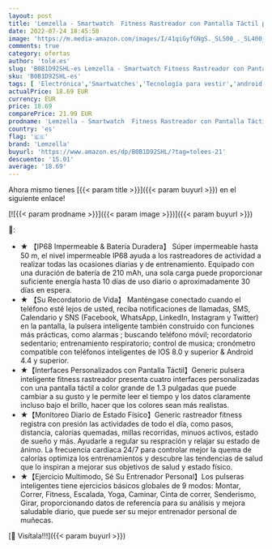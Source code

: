 ```yaml
---
layout: post
title: 'Lemzella - Smartwatch  Fitness Rastreador con Pantalla Táctil para Mujeres Hombres Niños Impermeable IP68 Monitor de Frecuencia Cardíaca Podómetro Contador de Pasos Monitor de Sueño para iOS Android Rosa'
date: 2022-07-24 18:45:58
image: 'https://m.media-amazon.com/images/I/41qiGyfGNgS._SL500_._SL400_.jpg'
comments: true
category: ofertas
author: 'tole.es'
slug: 'B0B1D92SHL-es Lemzella - Smartwatch Fitness Rastreador con Pantalla...'
sku: 'B0B1D92SHL-es'
tags: [ 'Electrónica','Smartwatches','Tecnología para vestir','android','lemzella','🇪🇸', ]
actualPrice: 18.69 EUR
currency: EUR
price: 18.69
comparePrice: 21.99 EUR
prodname: 'Lemzella - Smartwatch  Fitness Rastreador con Pantalla Táctil para Mujeres Hombres Niños Impermeable IP68 Monitor de Frecuencia Cardíaca Podómetro Contador de Pasos Monitor de Sueño para iOS Android Rosa'
country: 'es'
flag: '🇪🇸'
brand: 'Lemzella'
buyurl: 'https://www.amazon.es/dp/B0B1D92SHL/?tag=tolees-21'
descuento: '15.01'
average: '18.69'
---
```


Ahora mismo tienes [{{< param title >}}]({{< param buyurl >}}) en el siguiente enlace!

[![{{< param prodname >}}]({{< param image >}})]({{< param buyurl >}})

🔎:

- ★ 【IP68 Impermeable & Batería Duradera】 Súper impermeable hasta 50 m, el nivel impermeable IP68 ayuda a los rastreadores de actividad a realizar todas las ocasiones diarias y de entrenamiento. Equipado con una duración de batería de 210 mAh, una sola carga puede proporcionar suficiente energía hasta 10 días de uso diario o aproximadamente 30 días en espera.
- ★ 【Su Recordatorio de Vida】 Manténgase conectado cuando el teléfono esté lejos de usted, reciba notificaciones de llamadas, SMS, Calendario y SNS (Facebook, WhatsApp, LinkedIn, Instagram y Twitter) en la pantalla, la pulsera inteligente también construido con funciones más prácticas, como alarmas ; buscando teléfono móvil; recordatorio sedentario; entrenamiento respiratorio; control de musica; cronómetro compatible con teléfonos inteligentes de IOS 8.0 y superior & Android 4.4 y superior.
- ★【Interfaces Personalizados con Pantalla Táctil】Generic pulsera inteligente fitness rastreador presenta cuatro interfaces personalizadas con una pantalla táctil a color grande de 1.3 pulgadas que puede cambiar a su gusto y le permite leer el tiempo y los datos claramente incluso bajo el brillo, hacer que los colores sean más realistas.
- ★【Monitoreo Diario de Estado Físico】Generic rastreador fitness registra con presión las actividades de todo el día, como pasos, distancia, calorías quemadas, millas recorridas, minuos activos, estado de sueño y más. Ayudarle a regular su respración y relajar su estado de ánimo. La frecuencia cardíaca 24/7 para controlar mejor la quema de calorías optimiza los entrenamientos y descubre las tendencias de salud que lo inspiran a mejorar sus objetivos de salud y estado físico.
- ★【Ejercicio Multimodo, Sé Su Entrenador Personal】Los pulseras inteligentes tiene ejercicios básicos globales de 9 modos: Montar, Correr, Fitness, Escalada, Yoga, Caminar, Cinta de correr, Senderismo, Girar, proporcionando datos de referencia para su análisis y mejora saludable diario, que puede ser su mejor entrenador personal de muñecas.

[🛒 Visítala!!!]({{< param buyurl >}})
